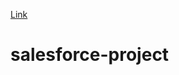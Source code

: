 [Link](https://drive.google.com/file/d/1u2Hr-XVSs19c4jQd8b-9jo3sjfzJU8ZI/view)
# salesforce-project
